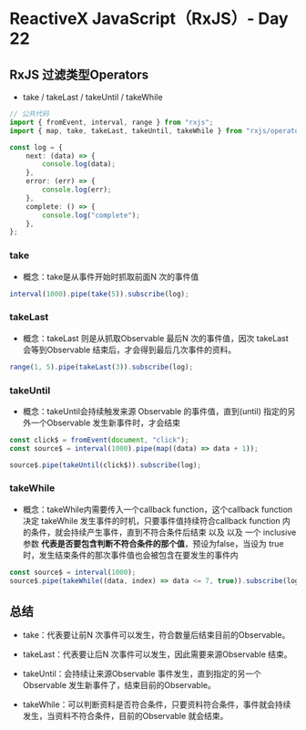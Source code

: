 # ReactiveX JavaScript（RxJS）- Day 22

## RxJS 过滤类型Operators

* take / takeLast / takeUntil / takeWhile


```typescript
// 公共代码
import { fromEvent, interval, range } from "rxjs";
import { map, take, takeLast, takeUntil, takeWhile } from "rxjs/operators";

const log = {
	next: (data) => {
		console.log(data);
	},
	error: (err) => {
		console.log(err);
	},
	complete: () => {
		console.log("complete");
	},
};

```

### take

* 概念：take是从事件开始时抓取前面N 次的事件值

```typescript
interval(1000).pipe(take(5)).subscribe(log);

```


### takeLast

* 概念：takeLast 则是从抓取Observable 最后N 次的事件值，因次 takeLast 会等到Observable 结束后，才会得到最后几次事件的资料。

```typescript
range(1, 5).pipe(takeLast(3)).subscribe(log);

```

### takeUntil

* 概念：takeUntil会持续触发来源 Observable 的事件值，直到(until) 指定的另外一个Observable 发生新事件时，才会结束

```typescript
const click$ = fromEvent(document, "click");
const source$ = interval(1000).pipe(map((data) => data + 1));

source$.pipe(takeUntil(click$)).subscribe(log);

```


### takeWhile

* 概念：takeWhile内需要传入一个callback function，这个callback function 决定 takeWhile 发生事件的时机，只要事件值持续符合callback function 内的条件，就会持续产生事件，直到不符合条件后结束 以及 以及 一个 inclusive 参数 **代表是否要包含判断不符合条件的那个值**，预设为false，当设为 true 时，发生结束条件的那次事件值也会被包含在要发生的事件内

```typescript
const source$ = interval(1000);
source$.pipe(takeWhile((data, index) => data <= 7, true)).subscribe(log);

```

## 总结

* take：代表要让前N 次事件可以发生，符合数量后结束目前的Observable。

* takeLast：代表要让后N 次事件可以发生，因此需要来源Observable 结束。

* takeUntil：会持续让来源Observable 事件发生，直到指定的另一个Observable 发生新事件了，结束目前的Observable。

* takeWhile：可以判断资料是否符合条件，只要资料符合条件，事件就会持续发生，当资料不符合条件，目前的Observable 就会结束。